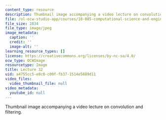```yaml
---
content_type: resource
description: Thumbnail image accompanying a video lecture on convolution and filtering.
file: /ol-ocw-studio-app/courses/18-085-computational-science-and-engineering-i-fall-2008/a4755cc5e8c0c09ffb371514e5889d11_32.jpg
file_size: 2834
file_type: image/jpeg
image_metadata:
  caption: ''
  credit: ''
  image-alt: ''
learning_resource_types: []
license: https://creativecommons.org/licenses/by-nc-sa/4.0/
ocw_type: OCWImage
resourcetype: Image
title: Lecture 32
uid: a4755cc5-e8c0-c09f-fb37-1514e5889d11
video_files:
  video_thumbnail_file: null
video_metadata:
  youtube_id: null
---
```

Thumbnail image accompanying a video lecture on convolution and filtering.